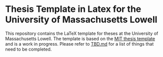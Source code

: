 # Thesis Template in Latex for the University of Massachusetts Lowell

This repository contains the LaTeX template for theses at the University of Massachusetts Lowell. The template is based on the [MIT thesis template](https://web.mit.edu/thesis/tex/) and is a work in progress. Please refer to [TBD.md](TBD.md) for a list of things that need to be completed.
